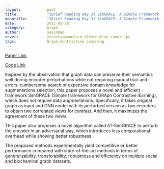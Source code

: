 ```yaml
---
layout:            post
title:             "[Brief Reading Day 3] SimGRACE: A Simple Framework for Graph Contrastive Learning without Data Augmentation"
menutitle:         "[Brief Reading Day 3] SimGRACE: A Simple Framework for Graph Contrastive Learning without Data Augmentation"
date:              2022-03-28
category:          Graph
author:            yexinmao
cover:             /assets/mountain-alternative-cover.jpg
tags:              Graph Contrastive Learning
---
```


[Paper Link](https://arxiv.org/abs/2202.03104)

[Code Link](https://github.com/junxia97/SimGRACE)

Inspired by the observation that graph data can preserve their semantics well during encoder perturbations while not requiring manual trial-and-errors, cumbersome search or expensive domain knowledge for augmentations selection, this paper proposes a novel and efficient framework SimGRACE (Simple framework for GRAph Contrastive lEarning), which does not require data augmentations. Specifically, it takes original graph as input and GNN model with its perturbed version as two encoders to obtain two correlated views for contrast. And then, it maximizes the agreement of these two views. 

This paper also proposes a novel algorithm called AT-SimGRACE to perturb the encoder in an adversarial way, which introduces less computational overhead while showing better robustness. 

The proposed methods experimentally yield competitive or better performance compared with state-of-the-art methods in terms of generalizability, transferability, robustness and efficiency on multiple social and biochemical graph datasets.

